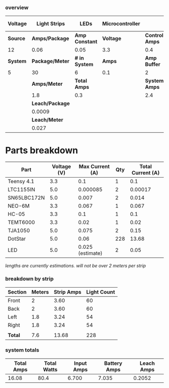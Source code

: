 ### overview
| Voltage    | Light Strips      | LEDs             | Microcontroller |                  | Buck Converter |
| ---------- | ----------------- | ---------------- | --------------- | ---------------- | -------------- |
| **Source** | **Amps/Package**  | **Amp Constant** | **Voltage**     | **Control Amps** | **Max Watts**  |
| 12         | 0.06              | 0.05             | 3.3             | 0.4              | 100            |
| **System** | **Package/Meter** | **# in System**  | **Amps**        | **Amp Buffer**   | **Efficiency** |
| 5          | 30                | 6                | 0.1             | 2                | 95%            |
|            | **Amps/Meter**    | **Total Amps**   |                 | **System Amps**  |                |
|            | 1.8               | 0.3              |                 | 2.4              |                |
|            | **Leach/Package** |                  |                 |                  |                |
|            | 0.0009            |                  |                 |                  |                |
|            | **Leach/Meter**   |                  |                 |                  |                |
|            | 0.027             |                  |                 |                  |                |

# Parts breakdown

| Part        | Voltage (V) | Max Current (A)  | Qty | Total Current (A) |
| ----------- | ----------- | ---------------- | --- | ----------------- |
| Teensy 4.1  | 3.3         | 0.1              | 1   | 0.1               |
| LTC1155IN   | 5.0         | 0.000085         | 2   | 0.00017           |
| SN65LBC172N | 5.0         | 0.007            | 2   | 0.014             |
| NEO-6M      | 3.3         | 0.067            | 1   | 0.067             |
| HC-05       | 3.3         | 0.1              | 1   | 0.1               |
| TEMT6000    | 3.3         | 0.02             | 1   | 0.02              |
| TJA1050     | 5.0         | 0.075            | 2   | 0.15              |
| DotStar     | 5.0         | 0.06             | 228 | 13.68             |
| LED         | 5.0         | 0.025 (estimate) | 2   | 0.05              |


*lengths are currently estimations. will not be over 2 meters per strip*
### breakdown by strip
| Section   | Meters | Strip Amps | Light Count |
| --------- | ------ | ---------- | ----------- |
| Front     | 2      | 3.60       | 60          |
| Back      | 2      | 3.60       | 60          |
| Left      | 1.8    | 3.24       | 54          |
| Right     | 1.8    | 3.24       | 54          |
|           |        |            |             |
| **Total** | 7.6    | 13.68      | 228         |

### system totals
| Total Amps | Total Watts | Input Amps | Battery Amps | Leach Amps |
| ---------- | ----------- | ---------- | ------------ | ---------- |
| 16.08      | 80.4        | 6.700      | 7.035        | 0.2052     |
